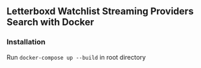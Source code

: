 ## Letterboxd Watchlist Streaming Providers Search with Docker

### Installation
Run `docker-compose up --build` in root directory
